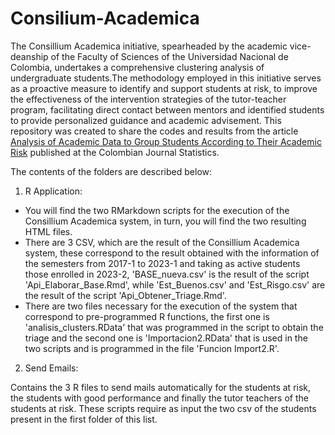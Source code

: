 # Consilium-Academica
The Consillium Academica initiative, spearheaded by the academic vice-deanship of the Faculty of Sciences of the Universidad Nacional de Colombia, undertakes a comprehensive clustering analysis of undergraduate students.The methodology employed in this initiative serves as a proactive measure to identify and support students at risk, to improve the effectiveness of the intervention strategies of the tutor-teacher program, facilitating direct contact between mentors and identified students to provide personalized guidance and academic advisement. This repository was created to share the codes and results from the article [Analysis of Academic Data to Group Students According to Their Academic Risk](https://revistas.unal.edu.co/index.php/estad/article/view/112870) published at the Colombian Journal Statistics.

The contents of the folders are described below:

1. R Application:
   
- You will find the two RMarkdown scripts for the execution of the Consillium Academica system, in turn, you will find the two resulting HTML files. 
- There are 3 CSV, which are the result of the Consillium Academica system, these correspond to the result obtained with the information of the semesters from 2017-1 to 2023-1 and taking as active students those enrolled in 2023-2, 'BASE_nueva.csv' is the result of the script 'Api_Elaborar_Base.Rmd', while 'Est_Buenos.csv' and 'Est_Risgo.csv' are the result of the script 'Api_Obtener_Triage.Rmd'.
- There are two files necessary for the execution of the system that correspond to pre-programmed R functions, the first one is 'analisis_clusters.RData' that was programmed in the script to obtain the triage and the second one is 'Importacion2.RData' that is used in the two scripts and is programmed in the file 'Funcion Import2.R'.

2. Send Emails:

Contains the 3 R files to send mails automatically for the students at risk, the students with good performance and finally the tutor teachers of the students at risk. These scripts require as input the two csv of the students present in the first folder of this list.
